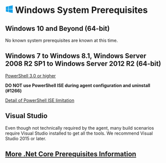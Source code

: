 # ![win](../res/win_med.png) Windows System Prerequisites

## Windows 10 and Beyond (64-bit)

No known system prerequisites are known at this time.

## Windows 7 to Windows 8.1, Windows Server 2008 R2 SP1 to Windows Server 2012 R2 (64-bit)

[PowerShell 3.0 or higher](https://msdn.microsoft.com/en-us/powershell/scripting/setup/installing-windows-powershell)

**DO NOT use PowerShell ISE during agent configuration and uninstall (#1266)**  

[Detail of PowerShell ISE limitation](https://blogs.msdn.microsoft.com/powershell/2009/02/04/console-application-non-support-in-the-ise/)  


## Visual Studio

Even though not technically required by the agent, many build scenarios require Visual Studio installed to get all the tools.  We recommend Visual Studio 2015 or later.

## [More .Net Core Prerequisites Information](https://docs.microsoft.com/en-us/dotnet/core/windows-prerequisites?tabs=netcore2x)
